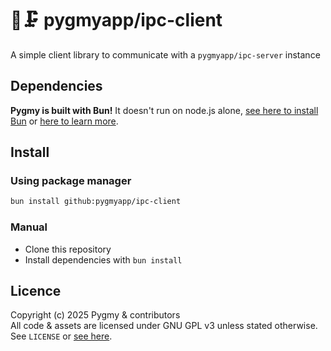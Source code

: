 # 🐰🗜️ pygmyapp/ipc-client
A simple client library to communicate with a `pygmyapp/ipc-server` instance

## Dependencies
**Pygmy is built with Bun!** It doesn't run on node.js alone, [see here to install Bun](https://bun.com/docs/installation) or [here to learn more](https://bun.sh).

## Install

### Using package manager

```sh
bun install github:pygmyapp/ipc-client
```

### Manual

- Clone this repository
- Install dependencies with `bun install`

## Licence
Copyright (c) 2025 Pygmy & contributors  
All code & assets are licensed under GNU GPL v3 unless stated otherwise.  
See `LICENSE` or [see here](https://www.gnu.org/licenses/gpl-3.0.txt).